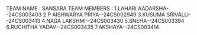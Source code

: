 TEAM NAME : SANSARA
TEAM MEMBERS :
1.LAHARI AADARSHA--24CS003403
2.P AISHWARYA PRIYA--24CS002949
3.KUSUMA SRIVALLI--24CS003413
4.NAGA LAKSHMI--24CS003430
5.SNEHA--24CS003394
6.RUCHITHA YADAV--24CS003435
7.AKSHAYA--24CS003414
